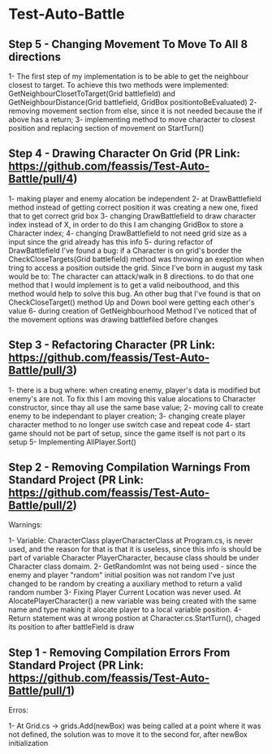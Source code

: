 # Test-Auto-Battle

## Step 5 - Changing Movement To Move To All 8 directions

1- The first step of my implementation is to be able to get the neighbour closest to target. 
To achieve this two methods were implemented: GetNeighbourClosetToTarget(Grid battlefield) and GetNeighbourDistance(Grid battlefield, GridBox positiontoBeEvaluated)
2- removing movement section from else, since it is not needed because the if above has a return;
3- implementing method to move character to closest position and replacing section of movement on StartTurn()

## Step 4 - Drawing Character On Grid (PR Link: https://github.com/feassis/Test-Auto-Battle/pull/4)

1- making player and enemy alocation be independent
2- at DrawBattlefield method instead of getting correct position it was creating a new one, fixed that to get correct grid box
3- changing DrawBattlefield to draw character index instead of X, in order to do this I am changing GridBox to store a Character index;
4- changing DrawBattlefield to not need grid size as a input since the grid already has this info
5- during refactor of DrawBattlefield I've found a bug: if a Character is on grid's border the CheckCloseTargets(Grid battlefield) method was throwing an exeption when tring to access a position outside the grid. 
Since I've born in august my task would be to: The character can attack/walk in 8 directions. to do that one method that I would implement is to get a valid neibouthood, and this method would help to solve this bug. 
An other bug that I've found is that on CheckCloseTarget() method Up and Down bool were getting each other's value
6- during creation of GetNeighbourhood Method I've noticed that of the movement options was drawing battlefiled before changes

## Step 3 - Refactoring Character (PR Link: https://github.com/feassis/Test-Auto-Battle/pull/3)

1- there is a bug where: when creating enemy, player's data is modified but enemy's are not. To fix this I am moving this value alocations to Character constructor, since thay all use the same base value;
2- moving call to create enemy to be independant to player creation;
3- changing create player character method to no longer use switch case and repeat code
4- start game should not be part of setup, since the game itself is not part o its setup
5- Implementing AllPlayer.Sort()

## Step 2 - Removing Compilation Warnings From Standard Project (PR Link: https://github.com/feassis/Test-Auto-Battle/pull/2)

Warnings:

1- Variable: CharacterClass playerCharacterClass at Program.cs, is never used, and the reason for that is that it is useless, since this info is should be part of variable Character PlayerCharacter, 
because class should be under Character class domaim.
2- GetRandomInt was not being used - since the enemy and player "random" initial position was not random I've just changed to be random by creating a auxiliary method to return a valid random number
3- Fixing Player Current Location was never used. At AlocatePlayerCharacter() a new variable was being created with the same name and type making it alocate player to a local variable position. 
4- Return statement was at wrong postion at Character.cs.StartTurn(), chaged its position to after battleField is draw

## Step 1 - Removing Compilation Errors From Standard Project (PR Link: https://github.com/feassis/Test-Auto-Battle/pull/1)

Erros:

1- At Grid.cs -> grids.Add(newBox) was being called at a point where it was not defined, the solution was to move it to the second for, after newBox initialization